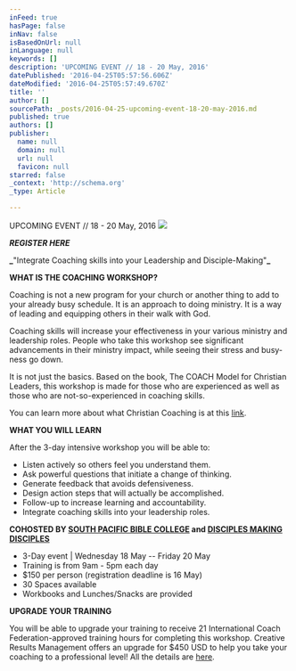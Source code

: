 ```yaml
---
inFeed: true
hasPage: false
inNav: false
isBasedOnUrl: null
inLanguage: null
keywords: []
description: 'UPCOMING EVENT // 18 - 20 May, 2016'
datePublished: '2016-04-25T05:57:56.606Z'
dateModified: '2016-04-25T05:57:49.670Z'
title: ''
author: []
sourcePath: _posts/2016-04-25-upcoming-event-18-20-may-2016.md
published: true
authors: []
publisher:
  name: null
  domain: null
  url: null
  favicon: null
starred: false
_context: 'http://schema.org'
_type: Article

---
```

UPCOMING EVENT // 18 - 20 May, 2016
![](https://the-grid-user-content.s3-us-west-2.amazonaws.com/df1c53ab-234d-4383-83e0-a478cf25f6a8.jpg)

**_**REGISTER HERE**_**

**_**"Integrate Coaching skills into your Leadership and Disciple-Making"**_**

**WHAT IS THE COACHING WORKSHOP?**

Coaching is not a new program for your church or another thing to add to your already busy schedule. It is an approach to doing ministry. It is a way of leading and equipping others in their walk with God.

Coaching skills will increase your effectiveness in your various ministry and leadership roles. People who take this workshop see significant advancements in their ministry impact, while seeing their stress and busy-ness go down.

It is not just the basics. Based on the book, The COACH Model for Christian Leaders, this workshop is made for those who are experienced as well as those who are not-so-experienced in coaching skills.

You can learn more about what Christian Coaching is at this [link][0].

**WHAT YOU WILL LEARN**

After the 3-day intensive workshop you will be able to:

* Listen actively so others feel you understand them.
* Ask powerful questions that initiate a change of thinking.
* Generate feedback that avoids defensiveness.
* Design action steps that will actually be accomplished.
* Follow-up to increase learning and accountability.
* Integrate coaching skills into your leadership roles.

**COHOSTED BY [SOUTH PACIFIC BIBLE COLLEGE][1] and [DISCIPLES MAKING DISCIPLES][2]**

* 3-Day event | Wednesday 18 May -- Friday 20 May
* Training is from 9am - 5pm each day
* $150 per person (registration deadline is 16 May)
* 30 Spaces available
* Workbooks and Lunches/Snacks are provided

**UPGRADE YOUR TRAINING**

You will be able to upgrade your training to receive 21 International Coach Federation-approved training hours for completing this workshop. Creative Results Management offers an upgrade for $450 USD to help you take your coaching to a professional level! All the details are [here][3].

[0]: https://drive.google.com/file/d/0B4NPUsQopjHjeVpEVWxWLXhJR1E/view
[1]: http://spbc.org.nz/
[2]: https://www.facebook.com/DMDConference
[3]: http://www.creativeresultsmanagement.com/workshop